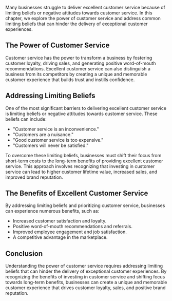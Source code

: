 
Many businesses struggle to deliver excellent customer service because of limiting beliefs or negative attitudes towards customer service. In this chapter, we explore the power of customer service and address common limiting beliefs that can hinder the delivery of exceptional customer experiences.

The Power of Customer Service
-----------------------------

Customer service has the power to transform a business by fostering customer loyalty, driving sales, and generating positive word-of-mouth recommendations. Excellent customer service can also distinguish a business from its competitors by creating a unique and memorable customer experience that builds trust and instills confidence.

Addressing Limiting Beliefs
---------------------------

One of the most significant barriers to delivering excellent customer service is limiting beliefs or negative attitudes towards customer service. These beliefs can include:

* "Customer service is an inconvenience."
* "Customers are a nuisance."
* "Good customer service is too expensive."
* "Customers will never be satisfied."

To overcome these limiting beliefs, businesses must shift their focus from short-term costs to the long-term benefits of providing excellent customer service. This approach involves recognizing that investing in customer service can lead to higher customer lifetime value, increased sales, and improved brand reputation.

The Benefits of Excellent Customer Service
------------------------------------------

By addressing limiting beliefs and prioritizing customer service, businesses can experience numerous benefits, such as:

* Increased customer satisfaction and loyalty.
* Positive word-of-mouth recommendations and referrals.
* Improved employee engagement and job satisfaction.
* A competitive advantage in the marketplace.

Conclusion
----------

Understanding the power of customer service requires addressing limiting beliefs that can hinder the delivery of exceptional customer experiences. By recognizing the benefits of investing in customer service and shifting focus towards long-term benefits, businesses can create a unique and memorable customer experience that drives customer loyalty, sales, and positive brand reputation.
